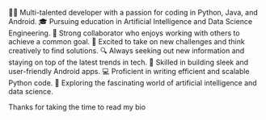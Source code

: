 

👨‍💻 Multi-talented developer with a passion for coding in Python, Java, and Android.
🎓 Pursuing education in Artificial Intelligence and Data Science Engineering.
🤝 Strong collaborator who enjoys working with others to achieve a common goal.
🌟 Excited to take on new challenges and think creatively to find solutions.
🔍 Always seeking out new information and staying on top of the latest trends in tech.
📱 Skilled in building sleek and user-friendly Android apps.
💻 Proficient in writing efficient and scalable Python code.
🧠 Exploring the fascinating world of artificial intelligence and data science.

Thanks for taking the time to read my bio

<!---
yashlearner07/yashlearner07 is a ✨ special ✨ repository because its `README.md` (this file) appears on your GitHub profile.
You can click the Preview link to take a look at your changes.
--->
